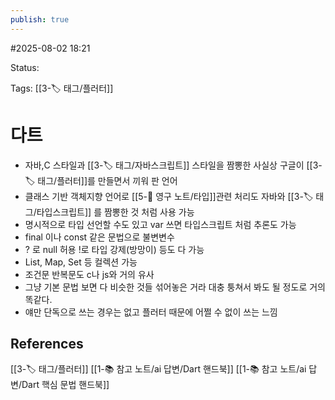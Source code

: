 ```yaml
---
publish: true
---
```

#2025-08-02 18:21

Status: 

Tags: [[3-🏷️ 태그/플러터]]

# 다트
- 자바,C 스타일과 [[3-🏷️ 태그/자바스크립트]] 스타일을 짬뽕한 사실상 구글이 [[3-🏷️ 태그/플러터]]를 만들면서 끼워 판 언어
- 클래스 기반 객체지향 언어로 [[5-💎 영구 노트/타입]]관련 처리도 자바와 [[3-🏷️ 태그/타입스크립트]] 를 짬뽕한 것 처럼 사용 가능
- 명시적으로 타입 선언할 수도 있고 var 쓰면 타입스크립트 처럼 추론도 가능
- final 이나 const 같은 문법으로 불변변수
- ? 로 null 허용 !로 타입 강제(방망이) 등도 다 가능
- List, Map, Set 등 컬렉션 가능
- 조건문 반복문도 c나 js와 거의 유사
- 그냥 기본 문법 보면 다 비슷한 것들 섞어놓은 거라 대충 퉁쳐서 봐도 될 정도로 거의 똑같다.
- 얘만 단독으로 쓰는 경우는 없고 플러터 때문에 어쩔 수 없이 쓰는 느낌

## References
 [[3-🏷️ 태그/플러터]]
 [[1-📚 참고 노트/ai 답변/Dart 핸드북]]
 [[1-📚 참고 노트/ai 답변/Dart 핵심 문법 핸드북]]
